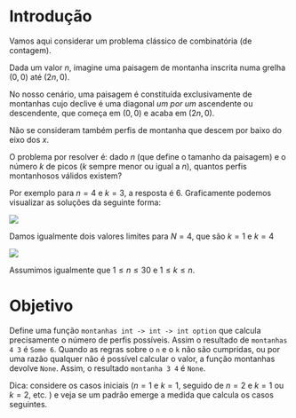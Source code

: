 <script>
MathJax = {
  loader: {load: ['input/asciimath', 'output/chtml']},
  asciimath: {
    delimiters: [['$','$'], ['`','`']]
  }
}
</script>

<script src="https://polyfill.io/v3/polyfill.min.js?features=es6"></script>
<script type="text/javascript" id="MathJax-script" async
  src="https://cdn.jsdelivr.net/npm/mathjax@3/es5/startup.js"></script>

# Introdução

Vamos aqui considerar um problema clássico de combinatória (de contagem).

Dada um valor $n$, imagine uma paisagem de montanha inscrita numa grelha $(0,0)$ até $(2n,0)$. 

No nosso cenário, uma paisagem é constituída exclusivamente de montanhas cujo declive é uma diagonal _um por um_ ascendente ou descendente, que começa em $(0,0)$ e acaba em $(2n,0)$. 

Não se consideram também perfis de montanha que descem por baixo do eixo dos $x$.

O problema por resolver é: dado $n$ (que define o tamanho da paisagem) e o número $k$ de picos ($k$ sempre menor ou igual a $n$), quantos perfis montanhosos válidos existem?

Por exemplo para $n=4$ e $k=3$, a resposta é $6$. Graficamente podemos visualizar as soluções da seguinte forma:

![](https://i.imgur.com/lIZsgHT.png)


Damos igualmente dois valores limites para $N=4$, que são $k=1$ e $k=4$

![](https://i.imgur.com/NwVI8wo.png)


Assumimos igualmente que $1\leq n \leq 30$  e  $1\leq k \leq n$.

# Objetivo

Define uma função `montanhas int -> int -> int option` que calcula precisamente  o número de perfis possíveis. Assim o resultado de `montanhas 4 3` é `Some 6`. Quando as regras sobre o `n` e o `k` não são cumpridas, ou por uma razão qualquer não é possível calcular o valor,  a função montanhas devolve `None`.  Assim, o resultado  `montanha 3 4` é `None`.

Dica:  considere os casos iniciais  ($n=1$ e $k=1$, seguido de  $n=2$ e $k=1$ ou $k=2$, etc. ) e veja se um padrão emerge a medida que calcula os casos seguintes.
